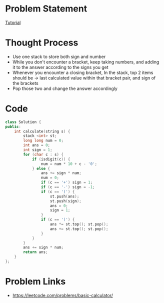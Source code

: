# Problem Statement

[Tutorial](https://www.youtube.com/watch?v=HUfUzA9Ekgo&list=PL-Jc9J83PIiE1_SifBEWRsD-fzxrvkja9&index=25)

# Thought Process
- Use one stack to store both sign and number
- While you don't encounter a bracket, keep taking numbers, and adding it to the answer according to the signs you get
- Whenever you encounter a closing bracket, In the stack, top 2 items should be -> last calculated value within that bracket pair, and sign of the brackets
- Pop those two and change the answer accordingly

# Code
```cpp
class Solution {
public:
    int calculate(string s) {
        stack <int> st;
        long long num = 0;
        int ans = 0;
        int sign = 1;
        for (char c : s) {
            if (isdigit(c)) {
                num = num * 10 + c - '0';
            } else {
                ans += sign * num;
                num = 0;
                if (c == '+') sign = 1;
                if (c == '-') sign = -1;
                if (c == '(') {
                    st.push(ans);
                    st.push(sign);
                    ans = 0;
                    sign = 1;
                }
                if (c == ')') {
                    ans *= st.top(); st.pop();
                    ans += st.top(); st.pop();
                }
            }
        }
        ans += sign * num;
        return ans;
    }
};
```

# Problem Links
- https://leetcode.com/problems/basic-calculator/
